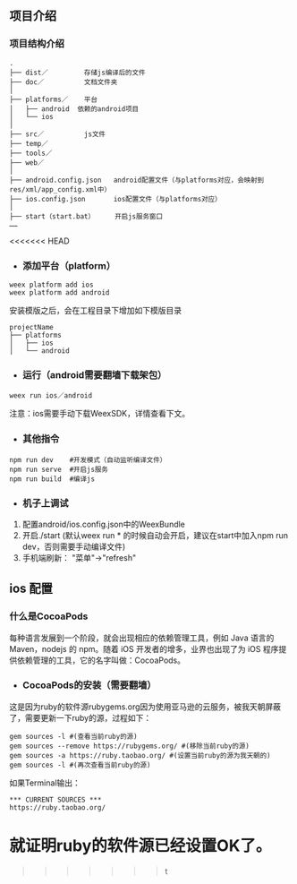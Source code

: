 ## 项目介绍
### 项目结构介绍
```
.
├── dist／         存储js编译后的文件
├── doc／          文档文件夹
│ 
├── platforms／    平台
│   ├── android  依赖的android项目
│   └── ios
│ 
├── src／          js文件
├── temp／
├── tools／
├── web／
│ 
├── android.config.json   android配置文件（与platforms对应，会映射到res/xml/app_config.xml中）
├── ios.config.json       ios配置文件（与platforms对应）
│ 
├── start（start.bat）     开启js服务窗口
……
```
<<<<<<< HEAD
- ### 添加平台（platform）
```shell
weex platform add ios
weex platform add android
```
安装模版之后，会在工程目录下增加如下模版目录
```shell
projectName
├── platforms
│   ├── ios
│   └── android
```
- ### 运行（android需要翻墙下载架包）
```shell
weex run ios／android
```
注意：ios需要手动下载WeexSDK，详情查看下文。

- ### 其他指令
```shell
npm run dev    #开发模式（自动监听编译文件）
npm run serve  #开启js服务
npm run build  #编译js
```
- ### 机子上调试
1. 配置android/ios.config.json中的WeexBundle
2. 开启./start (默认weex run * 的时候自动会开启，建议在start中加入npm run dev，否则需要手动编译文件)
3. 手机端刷新： "菜单"->"refresh"

## ios 配置
### 什么是CocoaPods
每种语言发展到一个阶段，就会出现相应的依赖管理工具，例如 Java 语言的 Maven，nodejs 的 npm。随着 iOS 开发者的增多，业界也出现了为 iOS 程序提供依赖管理的工具，它的名字叫做：CocoaPods。

- ### CocoaPods的安装（需要翻墙）
这是因为ruby的软件源rubygems.org因为使用亚马逊的云服务，被我天朝屏蔽了，需要更新一下ruby的源，过程如下：
```shell
gem sources -l #(查看当前ruby的源)
gem sources --remove https://rubygems.org/ #(移除当前ruby的源)
gem sources -a https://ruby.taobao.org/ #(设置当前ruby的源为我天朝的)
gem sources -l #(再次查看当前ruby的源)
```
如果Terminal输出：
```shell
*** CURRENT SOURCES ***
https://ruby.taobao.org/
```
就证明ruby的软件源已经设置OK了。
=======
>>>>>>> t


